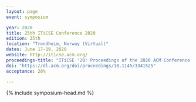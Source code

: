 ```yaml
---
layout: page
event: symposium

year: 2020
title: 25th ITiCSE Conference 2020
edition: 25th
location: "Trondheim, Norway (Virtual)"
dates: June 17-19, 2020
website: http://iticse.acm.org/
proceedings-title: "ITiCSE '20: Proceedings of the 2020 ACM Conference on Innovation and Technology in Computer Science Education"  
doi: "https://dl.acm.org/doi/proceedings/10.1145/3341525"
acceptance: 28%

---
```


{% include symposium-head.md %}
